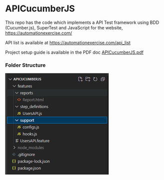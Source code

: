 # APICucumberJS

This repo has the code which implements a API Test framework using BDD (Cucumber.js), SuperTest and JavaScript for the website, https://automationexercise.com/

API list is available at https://automationexercise.com/api_list

Project setup guide is available in the PDF doc [APICucumberJS.pdf](APICucumberJS.pdf)

### **Folder Structure**
![img.png](img.PNG)
